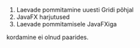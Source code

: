 1. Laevade pommitamine uuesti Gridi põhjal
2. JavaFX harjutused
3. Laevade pommitamisele JavaFXiga

kordamine ei olnud paarides.
